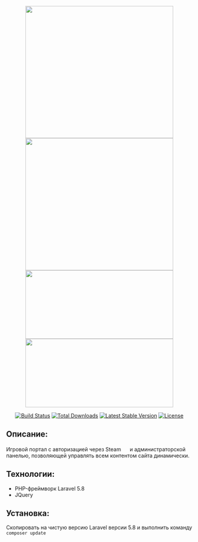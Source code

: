 <p align="center">
    <img src="https://lee-web.online/public/assets/promo_github/index2.jpg" width="400" height="357">
        <img src="https://lee-web.online/public/assets/promo_github/video2.jpg" width="400" height="357">
    <img src="https://lee-web.online/public/assets/promo_github/profile2.jpg" width="400" height="185">
    <img src="https://lee-web.online/public/assets/promo_github/slider2.jpg" width="400" height="185">
</p>

<p align="center">
<a href="https://travis-ci.org/laravel/framework"><img src="https://travis-ci.org/laravel/framework.svg" alt="Build Status"></a>
<a href="https://packagist.org/packages/laravel/framework"><img src="https://poser.pugx.org/laravel/framework/d/total.svg" alt="Total Downloads"></a>
<a href="https://packagist.org/packages/laravel/framework"><img src="https://poser.pugx.org/laravel/framework/v/stable.svg" alt="Latest Stable Version"></a>
<a href="https://packagist.org/packages/laravel/framework"><img src="https://poser.pugx.org/laravel/framework/license.svg" alt="License"></a>
</p>

## Описание:
Игровой портал с авторизацией через Steam <a href="https://store.steampowered.com"><img src="https://upload.wikimedia.org/wikipedia/commons/thumb/8/83/Steam_icon_logo.svg/1200px-Steam_icon_logo.svg.png" width="16" height="16"></a> и администраторской панелью, позволяющей управлять всем контентом сайта динамически.

## Технологии:
<ul>
<li>PHP-фреймворк Laravel 5.8</li>
<li>JQuery</li>
</ul>

## Установка:
Скопировать на чистую версию Laravel версии 5.8 и выполнить команду `composer update`
